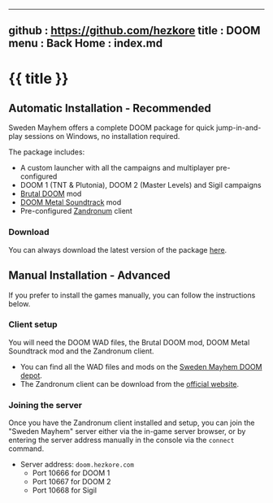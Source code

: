 -----------------------------------------------------------------------------
github  : https://github.com/hezkore
title   : DOOM
menu    :
  Back Home  : index.md
-----------------------------------------------------------------------------

# {{ title }}

## Automatic Installation - Recommended
Sweden Mayhem offers a complete DOOM package for quick jump-in-and-play sessions on Windows, no installation required.

The package includes:

- A custom launcher with all the campaigns and multiplayer pre-configured
- DOOM 1 (TNT & Plutonia), DOOM 2 (Master Levels) and Sigil campaigns
- [Brutal DOOM](https://www.moddb.com/mods/brutal-doom) mod
- [DOOM Metal Soundtrack](https://www.moddb.com/mods/brutal-doom/addons/doom-metal-soundtrack-smoosh-edition) mod
- Pre-configured [Zandronum](https://zandronum.com/) client

### Download
You can always download the latest version of the package [here](http://doom.hezkore.com:8080/doom/).

## Manual Installation - Advanced
If you prefer to install the games manually, you can follow the instructions below.

### Client setup
You will need the DOOM WAD files, the Brutal DOOM mod, DOOM Metal Soundtrack mod and the Zandronum client.

- You can find all the WAD files and mods on the [Sweden Mayhem DOOM depot](http://doom.hezkore.com:8080).
- The Zandronum client can be download from the [official website](https://zandronum.com/download).

### Joining the server

Once you have the Zandronum client installed and setup, you can join the "Sweden Mayhem" server either via the in-game server browser, or by entering the server address manually in the console via the `connect` command.

- Server address: `doom.hezkore.com`
  - Port 10666 for DOOM 1
  - Port 10667 for DOOM 2
  - Port 10668 for Sigil